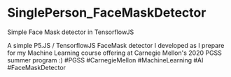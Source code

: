 # SinglePerson_FaceMaskDetector
Simple Face Mask detector in TensorflowJS

A simple P5.JS / TensorflowJS FaceMask detector I developed as I prepare for my Machine Learning course offering at Carnegie Mellon's 2020 PGSS summer program :) #PGSS #CarnegieMellon #MachineLearning #AI #FaceMaskDetector

